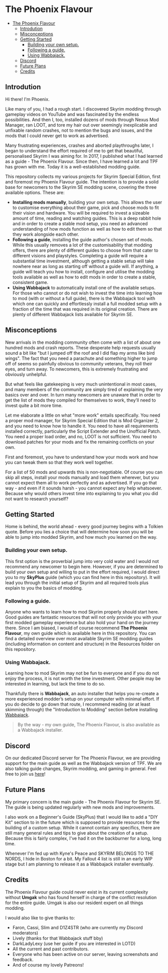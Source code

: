 # The Phoenix Flavour

- [The Phoenix Flavour](#the-phoenix-flavour)
  - [Introdution](#introdution)
  - [Misconceptions](#misconceptions)
  - [Getting Started](#getting-started)
    - [Building your own setup.](#building-your-own-setup)
    - [Following a guide.](#following-a-guide)
    - [Using Wabbajack.](#using-wabbajack)
  - [Discord](#discord)
  - [Future Plans](#future-plans)
  - [Credits](#credits)

## Introdution

Hi there! I'm Phoenix.

Like many of you, I had a rough start. I discovered Skyrim modding through gameplay videos on YouTube and was fascinated by the endless possibilities. And then I, too, installed dozens of mods through Nexus Mod Manager, ran LOOT, and tore my hair out over seemingly inexplicable and unfixable random crashes, not to mention the bugs and issues, and the mods that I could never get to work as advertised.

Many frustrating experiences, crashes and aborted playthroughs later, I began to understand the effort required of me to get that beautiful, personalised Skyrim I was aiming for. In 2017, I published what I had learned as a guide - The Phoenix Flavour. Since then, I have learned a lot and TPF has grown with me. Today it is a well-established modding guide.

This repository collects my various projects for Skyrim Special Edition, first and foremost my Phoenix Flavour guide. The intention is to provide a solid base for newcomers to the Skyrim SE modding scene, covering the three available options. These are:

- **Installing mods manually**, building your own setup. This allows the user to customise everything about their game, pick and choose mods to fit their vision and hardware. You will be required to invest a sizeable amount of time, reading and watching guides. This is a deep rabbit hole and in order to create a stable mod setup, you need an advanced understanding of how mods function as well as how to edit them so that they work alongside each other.
- **Following a guide**, installing the guide author's chosen set of mods. While this usually removes a lot of the customisability that modding offers, there are plenty of different guides to choose from that cater to different visions and playstyles. Completing a guide will require a substantial time investment, although getting a stable setup will take nowhere near as long as starting off without a guide will. If anything, a guide will teach you how to install, configure and utilise the modding tools available as well as how to edit mods in order to create a stable, consistent game.
- **Using Wabbajack** to automatically install one of the available setups. For those who cannot or do not wish to invest the time into learning how to mod (with or without a full guide), there is the Wabbajack tool with which one can quickly and effortlessly install a full modded setup with a fraction of the time that was required in its original creation. There are plenty of different Wabbajack lists available for Skyrim SE.

## Misconceptions

New arrivals in the modding community often come with a list of about one hundred mods and crash reports. These desperate help requests usually sound a bit like "but I jumped off the roof and I did flap my arms like bird wings". The fact that you need a parachute and something higher to jump off of seems so painfully obvious to community veterans, they roll their eyes, and turn away. To newcomers, this is extremely frustrating and obviously unhelpful.

But what feels like gatekeeping is very much unintentional in most cases, and many members of the community are simply tired of explaining the very basics over and over. In turn many newcomers are unaware that in order to get the list of mods they compiled for themselves to work, they’ll need to invest quite a bit more time.

Let me elaborate a little on what "more work" entails specifically. You need a proper mod manager, for Skyrim Special Edition that is Mod Organizer 2, and you need to know how to handle it. You need to have all requirements installed correctly, particularly the Script Extender and the Unofficial Patch. You need a proper load order, and no, LOOT is not sufficient. You need to download patches for your mods and fix the remaining conflicts on your own.

First and foremost, you have to understand how your mods work and how you can tweak them so that they work well together.

For a list of 50 mods and upwards this is non-negotiable. Of course you can skip all steps, install your mods manually and load them wherever, but you cannot expect them all to work perfectly and as advertised. If you go that way - and even if it sounds harsh - you cannot expect any help whatsoever. Because why would others invest time into explaining to you what you did not want to research yourself?

## Getting Started

Home is behind, the world ahead - every good journey begins with a Tolkien quote. Before you lies a choice that will determine how soon you will be able to jump into modded Skyrim, and how much you learned on the way.

### Building your own setup.

This first option is the proverbial jump into very cold water and I would not recommend any newcomer to begin here. However, if you are determined to build your own setup and willing to put in the effort required, I would direct you to my **SkyPlus** guide (which you can find here in this repository). It will lead you through the initial setup of Skyrim and all required tools plus explain to you the basics of modding.

### Following a guide.

Anyone who wants to learn how to mod Skyrim properly should start here. Good guides are fantastic resources that will not only provide you with your first modded gameplay experience but also hold your hand on the journey there. Since I am biased, I would of course recommend **The Phoenix Flavour**, my own guide which is available here in this repository. You can find a detailed overview over most available Skyrim SE modding guides (including information on content and structure) in the Resources folder on this repository.

### Using Wabbajack.

Learning how to mod Skyrim may not be fun to everyone and if you do not enjoy the process, it is not worth the time investment. Other people may be interested in learning, but lack the time to do so.

Thankfully there is **Wabbajack**, an auto installer that helps you re-create a more experienced modder’s setup on your computer with minimal effort. If you do decide to go down that route, I recommend reading (or at least skimming through) the "Introduction to Modding" section before installing [Wabbajack](https://www.wabbajack.org/).

> By the way - my own guide, The Phoenix Flavour, is also available as a Wabbajack installer.

## Discord

On our dedicated Discord server for The Phoenix Flavour, we are providing support for the main guide as well as the Wabbajack version of TPF. We are also talking guide changes, Skyrim modding, and gaming in general. Feel free to join us [here](https://discord.gg/BpwXX5f)!

## Future Plans

My primary concern is the main guide - The Phoenix Flavour for Skyrim SE. The guide is being updated regularly with new mods and improvements.

I also work on a Beginner's Guide (SkyPlus) that I would like to add a "DIY Kit" section to in the future which is supposed to provide resources for the building of a custom setup. While it cannot contain any specifics, there are still many general rules and tips to give about the creation of a setup. Because this is fairly complex, I've had it on the backburner for a long, long time.

Whenever I'm fed up with Kyne's Peace and SKYRIM BELONGS TO THE NORDS, I hide in Boston for a bit. My Fallout 4 list is still in an early WIP stage but I am planning to release it as a Wabbajack installer eventually.

## Credits

The Phoenix Flavour guide could never exist in its current complexity without **Umgak** who has found herself in charge of the conflict resolution for the entire guide. Umgak is also our resident expert on all things modding.

I would also like to give thanks to:
- Faron, Cassi, Slim and D1Z4STR (who are currently my Discord moderators)
- Lively (thanks for that Wabbajack stuff bby)
- DarkLadyLexy (use her guide if you are interested in LOTD)
- All the current and past contributors.
- Everyone who has been active on our server, leaving screenshots and feedback.
- And of course my lovely Patreons!